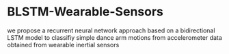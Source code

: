 # BLSTM-Wearable-Sensors

we propose a recurrent neural network approach based on a bidirectional LSTM model to classifiy simple dance arm motions from accelerometer data obtained from wearable inertial sensors
